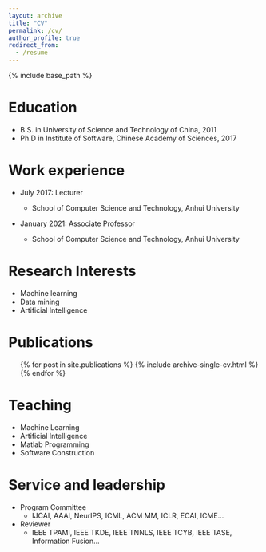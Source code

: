 ```yaml
---
layout: archive
title: "CV"
permalink: /cv/
author_profile: true
redirect_from:
  - /resume
---
```


{% include base_path %}

Education
======
* B.S. in University of Science and Technology of China, 2011
* Ph.D in Institute of Software, Chinese Academy of Sciences, 2017 

Work experience
======
* July 2017: Lecturer
  * School of Computer Science and Technology, Anhui University


* January 2021: Associate Professor
  * School of Computer Science and Technology, Anhui University
  
Research Interests
======
* Machine learning
* Data mining
* Artificial Intelligence

Publications
======
  <ul>{% for post in site.publications %}
    {% include archive-single-cv.html %}
  {% endfor %}</ul>
  
  
Teaching
======
* Machine Learning
* Artificial Intelligence
* Matlab Programming
* Software Construction

Service and leadership
======
* Program Committee
  * IJCAI, AAAI, NeurIPS, ICML, ACM MM, ICLR, ECAI, ICME...
* Reviewer
  * IEEE TPAMI, IEEE TKDE, IEEE TNNLS, IEEE TCYB, IEEE TASE, Information Fusion...
